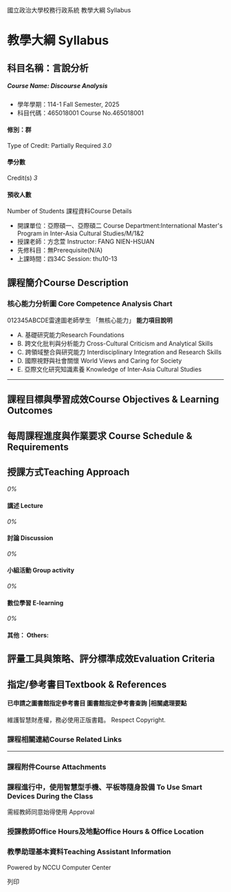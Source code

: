 國立政治大學校務行政系統 教學大綱 Syllabus
# 教學大綱 Syllabus
##  科目名稱：言說分析
#####  Course Name: Discourse Analysis
  * 學年學期：114-1 Fall Semester, 2025 
  * 科目代碼：465018001 Course No.465018001


#### 修別：群
Type of Credit: Partially Required 
_3.0_
#### 學分數
Credit(s)
_3_
#### 預收人數
Number of Students
課程資料Course Details
  * 開課單位：亞際碩一、亞際碩二 Course Department:International Master's Program in Inter-Asia Cultural Studies/M/1&2 
  * 授課老師：方念萱 Instructor: FANG NIEN-HSUAN 
  * 先修科目：無Prerequisite(N/A)
  * 上課時間：四34C Session: thu10-13


##  課程簡介Course Description
###  核心能力分析圖 Core Competence Analysis Chart
012345ABCDE雷達圖老師學生
「無核心能力」 
**能力項目說明**
  * A. 基礎研究能力Research Foundations
  * B. 跨文化批判與分析能力 Cross-Cultural Criticism and Analytical Skills
  * C. 跨領域整合與研究能力 Interdisciplinary Integration and Research Skills
  * D. 國際視野與社會關懷 World Views and Caring for Society
  * E. 亞際文化研究知識素養 Knowledge of Inter-Asia Cultural Studies


* * *
##  課程目標與學習成效Course Objectives & Learning Outcomes 
##  每周課程進度與作業要求 Course Schedule & Requirements
##  授課方式Teaching Approach
_0%_
####  講述 Lecture
_0%_
####  討論 Discussion
_0%_
####  小組活動 Group activity
_0%_
####  數位學習 E-learning
_0%_
####  其他： Others:
##  評量工具與策略、評分標準成效Evaluation Criteria
##  指定/參考書目Textbook & References
####  已申請之圖書館指定參考書目  圖書館指定參考書查詢 |相關處理要點
維護智慧財產權，務必使用正版書籍。 Respect Copyright.
###  課程相關連結Course Related Links
* * *
###  課程附件Course Attachments
###  課程進行中，使用智慧型手機、平板等隨身設備 To Use Smart Devices During the Class
需經教師同意始得使用  Approval
###  授課教師Office Hours及地點Office Hours & Office Location
###  教學助理基本資料Teaching Assistant Information
Powered by NCCU Computer Center
  
列印
